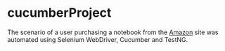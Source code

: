 # cucumberProject

The scenario of a user purchasing a notebook from the [Amazon](https://www.amazon.com.tr/) site was automated using Selenium WebDriver, Cucumber and TestNG.
